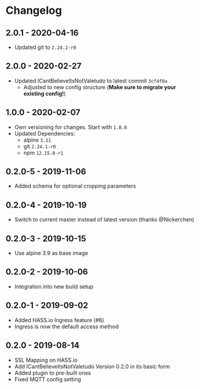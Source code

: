 # Changelog

## 2.0.1 - 2020-04-16

* Updated git to `2.24.2-r0`


## 2.0.0 - 2020-02-27

* Updated ICantBelieveItsNotValetudo to latest commit `3cf4f8a`
  * Adjusted to new config structure (__Make sure to migrate your existing config!__)


## 1.0.0 - 2020-02-07

* Own versioning for changes. Start with `1.0.0`
* Updated Dependencies:
  * alpine `3.11`
  * git `2.24.1-r0`
  * npm `12.15.0-r1`


## 0.2.0-5 - 2019-11-06

* Added schema for optional cropping parameters


## 0.2.0-4 - 2019-10-19

* Switch to current master instead of latest version (thanks @Nickerchen)


## 0.2.0-3 - 2019-10-15

* Use alpine 3.9 as base image


## 0.2.0-2 - 2019-10-06

* Integration into new build setup


## 0.2.0-1 - 2019-09-02

* Added HASS.io Ingress feature (#6)
* Ingress is now the default access method


## 0.2.0 - 2019-08-14

* SSL Mapping on HASS.io
* Add ICantBelieveItsNotValetudo Version 0.2.0 in its basic form
* Added plugin to pre-built ones
* Fixed MQTT config setting

